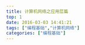 ```yaml
---
title: 计算机网络之应用层篇
top: 1
date: 2016-03-03 14:41:21
tags: ["编程基础","计算机网络"]
categories: ["编程基础"]
---
```




